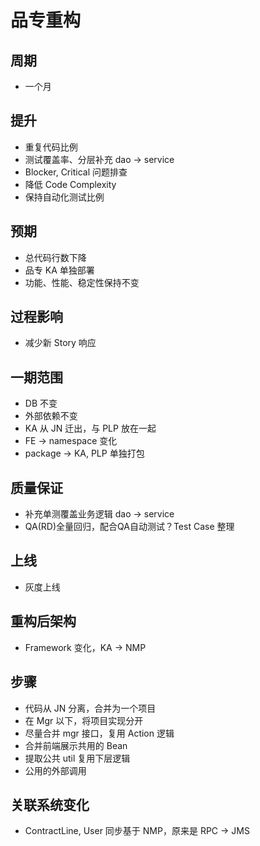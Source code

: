 # 品专重构
## 周期
- 一个月

## 提升
- 重复代码比例
- 测试覆盖率、分层补充 dao -> service
- Blocker, Critical 问题排查
- 降低 Code Complexity
- 保持自动化测试比例

## 预期
- 总代码行数下降
- 品专 KA 单独部署
- 功能、性能、稳定性保持不变

## 过程影响
- 减少新 Story 响应

## 一期范围
- DB 不变
- 外部依赖不变
- KA 从 JN 迁出，与 PLP 放在一起
- FE -> namespace 变化
- package -> KA, PLP 单独打包

## 质量保证
- 补充单测覆盖业务逻辑 dao -> service
- QA(RD)全量回归，配合QA自动测试？Test Case 整理

## 上线
- 灰度上线

## 重构后架构
- Framework 变化，KA -> NMP

## 步骤
- 代码从 JN 分离，合并为一个项目
- 在 Mgr 以下，将项目实现分开
- 尽量合并 mgr 接口，复用 Action 逻辑
- 合并前端展示共用的 Bean
- 提取公共 util 复用下层逻辑
- 公用的外部调用

## 关联系统变化
- ContractLine, User 同步基于 NMP，原来是 RPC -> JMS
